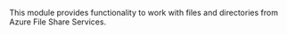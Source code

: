 This module provides functionality to work with files and directories from Azure File Share Services.

